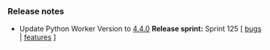 ### Release notes
<!-- Please add your release notes in the following format:
- My change description (#PR)
-->
- Update Python Worker Version to [4.4.0](https://github.com/Azure/azure-functions-python-worker/releases/tag/4.4.0)
**Release sprint:** Sprint 125
[ [bugs](https://github.com/Azure/azure-functions-host/issues?q=is%3Aissue+milestone%3A%22Functions+Sprint+125%22+label%3Abug+is%3Aclosed) | [features](https://github.com/Azure/azure-functions-host/issues?q=is%3Aissue+milestone%3A%22Functions+Sprint+125%22+label%3Afeature+is%3Aclosed) ]
